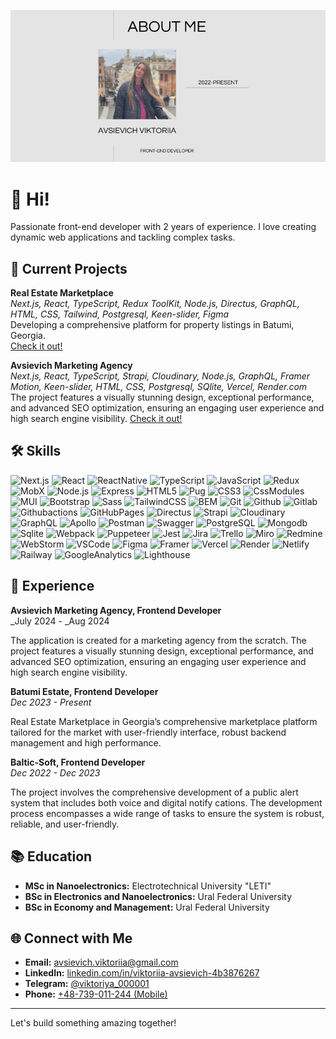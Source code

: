![Profile Image](./portfolio.png)

# 👋 Hi!

Passionate front-end developer with 2 years of experience. I love creating dynamic web applications and tackling complex tasks.

## 🚀 Current Projects

**Real Estate Marketplace**  
_Next.js, React, TypeScript, Redux ToolKit, Node.js, Directus, GraphQL, HTML, CSS, Tailwind, Postgresql, Keen-slider, Figma_  
Developing a comprehensive platform for property listings in Batumi, Georgia.  
[Check it out!](https://batumi.estate)

**Avsievich Marketing Agency**  
_Next.js, React, TypeScript, Strapi, Cloudinary, Node.js, GraphQL, Framer Motion, Keen-slider, HTML, CSS, Postgresql, SQlite, Vercel, Render.com_  
The project features a visually stunning design, exceptional performance, and advanced SEO optimization, ensuring an engaging user experience and high search engine visibility.
[Check it out!](https://www.avsievich.eu)

## 🛠️ Skills

![Next.js](https://img.shields.io/badge/Next.js-000000?style=for-the-badge&logo=Next.js&logoColor=FFF)
![React](https://img.shields.io/badge/React-61DAFB?style=for-the-badge&logo=React&logoColor=FFF)
![ReactNative](https://img.shields.io/badge/React_Native-20232A?style=for-the-badge&logo=react&logoColor=61DAFB)
![TypeScript](https://img.shields.io/badge/TypeScript-3178C6?style=for-the-badge&logo=TypeScript&logoColor=FFF)
![JavaScript](https://img.shields.io/badge/JavaScript-F7DF1E?style=for-the-badge&logo=JavaScript&logoColor=FFF)
![Redux](https://img.shields.io/badge/Redux-764ABC?style=for-the-badge&logo=Redux&logoColor=FFF)
![MobX](https://img.shields.io/badge/MobX-FF9955?style=for-the-badge&logo=MobX&logoColor=FFF)
![Node.js](https://img.shields.io/badge/Node.js-339933?style=for-the-badge&logo=Node.js&logoColor=FFF)
![Express](https://img.shields.io/badge/Express-000000?style=for-the-badge&logo=Express&logoColor=FFF)
![HTML5](https://img.shields.io/badge/HTML5-E34F26?style=for-the-badge&logo=HTML5&logoColor=FFF)
![Pug](https://img.shields.io/badge/Pug-E3C29B?style=for-the-badge&logo=pug&logoColor=black)
![CSS3](https://img.shields.io/badge/CSS3-1572B6?style=for-the-badge&logo=CSS3&logoColor=FFF)
![CssModules](https://img.shields.io/badge/CSS%20Modules-000000?style=for-the-badge&logo=CSS%20Modules&logoColor=FFFFFF)
![MUI](https://img.shields.io/badge/MUI-007FFF?style=for-the-badge&logo=MUI&logoColor=FFF)
![Bootstrap](https://img.shields.io/badge/Bootstrap-7952B3?style=for-the-badge&logo=Bootstrap&logoColor=FFF)
![Sass](https://img.shields.io/badge/Sass-CC6699?style=for-the-badge&logo=Sass&logoColor=FFF)
![TailwindCSS](https://img.shields.io/badge/Tailwind%20CSS-06B6D4?style=for-the-badge&logo=Tailwind%20CSS&logoColor=FFFFFF)
![BEM](https://img.shields.io/badge/BEM-000000?style=for-the-badge&logo=BEM&logoColor=FFF)
![Git](https://img.shields.io/badge/Git-F05032?style=for-the-badge&logo=Git&logoColor=FFF)
![Github](https://img.shields.io/badge/GitHub-100000?style=for-the-badge&logo=github&logoColor=white)
![Gitlab](https://img.shields.io/badge/GitLab-330F63?style=for-the-badge&logo=gitlab&logoColor=white)
![Githubactions](https://img.shields.io/badge/Github%20Actions-282a2e?style=for-the-badge&logo=githubactions&logoColor=367cfe)
![GitHubPages](https://img.shields.io/badge/GitHub%20Pages-222222?style=for-the-badge&logo=GitHub%20Pages&logoColor=white)
![Directus](https://img.shields.io/badge/Directus-263238?style=for-the-badge&logo=Directus&logoColor=FFF)
![Strapi](https://img.shields.io/badge/Strapi-4945FF?style=for-the-badge&logo=Strapi&logoColor=FFF)
![Cloudinary](https://img.shields.io/badge/Cloudinary-3448C5?style=for-the-badge&logo=Cloudinary&logoColor=white)
![GraphQL](https://img.shields.io/badge/GraphQL-E10098?style=for-the-badge&logo=GraphQL&logoColor=FFF)
![Apollo](https://img.shields.io/badge/Apollo%20GraphQL-311C87?style=for-the-badge&logo=Apollo%20GraphQL&logoColor=FFFFFF)
![Postman](https://img.shields.io/badge/Postman-FF6C37?style=for-the-badge&logo=Postman&logoColor=FFF)
![Swagger](https://img.shields.io/badge/Swagger-85EA2D?style=for-the-badge&logo=Swagger&logoColor=FFF)
![PostgreSQL](https://img.shields.io/badge/PostgreSQL-4169E1?style=for-the-badge&logo=PostgreSQL&logoColor=FFF)
![Mongodb](https://img.shields.io/badge/MongoDB-4EA94B?style=for-the-badge&logo=mongodb&logoColor=white)
![Sqlite](https://img.shields.io/badge/Sqlite-003B57?style=for-the-badge&logo=sqlite&logoColor=white)
![Webpack](https://img.shields.io/badge/Webpack-8DD6F9?style=for-the-badge&logo=Webpack&logoColor=FFF)
![Puppeteer](https://img.shields.io/badge/Puppeteer-40B5A4?style=for-the-badge&logo=Puppeteer&logoColor=white)
![Jest](https://img.shields.io/badge/Jest-C21325?style=for-the-badge&logo=Jest&logoColor=FFF)
![Jira](https://img.shields.io/badge/Jira-0052CC?style=for-the-badge&logo=Jira&logoColor=FFF)
![Trello](https://img.shields.io/badge/Trello-0052CC?style=for-the-badge&logo=Trello&logoColor=FFF)
![Miro](https://img.shields.io/badge/Miro-F7C922?style=for-the-badge&logo=Miro&logoColor=050036)
![Redmine](https://img.shields.io/badge/Redmine-B32024?style=for-the-badge&logo=Redmine&logoColor=FFF)
![WebStorm](https://img.shields.io/badge/WebStorm-000000?style=for-the-badge&logo=WebStorm&logoColor=white)
![VSCode](https://img.shields.io/badge/VSCode-0078D4?style=for-the-badge&logo=visual%20studio%20code&logoColor=white)
![Figma](https://img.shields.io/badge/Figma-F24E1E?style=for-the-badge&logo=Figma&logoColor=FFF)
![Framer](https://img.shields.io/badge/Framer-black?style=for-the-badge&logo=framer&logoColor=blue)
![Vercel](https://img.shields.io/badge/Vercel-000000?style=for-the-badge&logo=vercel&logoColor=white)
![Render](https://img.shields.io/badge/Render-46E3B7?style=for-the-badge&logo=render&logoColor=white)
![Netlify](https://img.shields.io/badge/Netlify-00C7B7?style=for-the-badge&logo=netlify&logoColor=white)
![Railway](https://img.shields.io/badge/Railway-131415?style=for-the-badge&logo=railway&logoColor=white)
![GoogleAnalytics](https://img.shields.io/badge/Google%20Analytics-E37400?style=for-the-badge&logo=google%20analytics&logoColor=white)
![Lighthouse](https://img.shields.io/badge/Lighthouse-F44B21?style=for-the-badge&logo=Lighthouse&logoColor=white)

## 💼 Experience

**Avsievich Marketing Agency, Frontend Developer**  
_July 2024 - _Aug 2024

The application is created for a marketing agency from the scratch.
The project features a visually stunning design, exceptional performance, and advanced SEO optimization, ensuring an engaging user experience and high search engine visibility.

**Batumi Estate, Frontend Developer**  
_Dec 2023 - Present_

Real Estate Marketplace in Georgia’s comprehensive marketplace platform tailored for the market with user-friendly interface, robust backend management and high performance.

**Baltic-Soft, Frontend Developer**  
_Dec 2022 - Dec 2023_

The project involves the comprehensive development of a public alert system that includes both voice and digital notify cations.
The development process encompasses a wide range of tasks to ensure the system is robust, reliable, and user-friendly.

## 📚 Education

- **MSc in Nanoelectronics:** Electrotechnical University "LETI"
- **BSc in Electronics and Nanoelectronics:** Ural Federal University
- **BSc in Economy and Management:** Ural Federal University

## 🌐 Connect with Me

- **Email:** [avsievich.viktoriia@gmail.com](mailto:avsievich.viktoriia@gmail.com)
- **LinkedIn:** [linkedin.com/in/viktoriia-avsievich-4b3876267](https://linkedin.com/in/viktoriia-avsievich-4b3876267)
- **Telegram:** [@viktoriya_000001](https://t.me/viktoriya_000001)
- **Phone:** [+48-739-011-244 (Mobile)](tel:+48739011244)

---

Let's build something amazing together!
